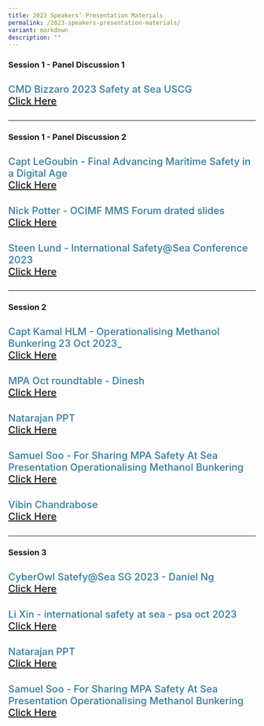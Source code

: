 ```yaml
---
title: 2023 Speakers’ Presentation Materials
permalink: /2023-speakers-presentation-materials/
variant: markdown
description: ""
---
```

<div>
  <h3>Session 1 - Panel Discussion 1</h3>
</div>
<section class="bp-section font">
  <div class="bp-container is-fluid has-text-centered">
    <div class="row">
      <div class="col is-5">
        <h4 class="speaker-name text-ellipsis">CMD Bizzaro 2023 Safety at Sea USCG <br> <a target="_new" href="/files/Presentation/SESSION_1_PANEL_1/Copy_of_CMD_Bizzaro_2023_Safety_at_Sea_USCG.pdf"> Click Here</a>
        </h4>
      </div>
    </div>
  </div>
</section>
<hr class="my-5">
<div>
  <h3>Session 1 - Panel Discussion 2</h3>
</div>
<section class="bp-section font">
  <div class="bp-container is-fluid has-text-centered">
    <div class="row">
      <div class="col is-5">
        <h4 class="speaker-name text-ellipsis">Capt LeGoubin - Final Advancing Maritime Safety in a Digital Age  <br><a target="_new" href="/files/Presentation/SESSION_1_PANEL_2/Capt_LeGoubin___Final_Advancing_Maritime_Safety_in_a_Digital_Age.pdf"> Click Here</a>
        </h4>
      </div>
 <div class="col is-5">
        <h4 class="speaker-name text-ellipsis">Nick Potter - OCIMF MMS Forum drated slides <br><a target="_new" href="/files/Presentation/SESSION_1_PANEL_2/Nick_Potter___OCIMF_MMS_Forum_drated_slides.pdf"> Click Here</a>
        </h4>
      </div>
    </div>
<div class="row">
      <div class="col is-5">
        <h4 class="speaker-name text-ellipsis">Steen Lund - International Safety@Sea Conference 2023  <br><a target="_new" href="/files/Presentation/SESSION_1_PANEL_2/Steen_Lund_International_Safety_Sea_Conference_2023.pdf"> Click Here</a>
        </h4>
      </div>
    </div>
  </div>
</section>

<hr class="my-5">
<div>
  <h3>Session 2</h3>
</div>
<section class="bp-section font">
  <div class="bp-container is-fluid has-text-centered">
    <div class="row">
      <div class="col is-5">
        <h4 class="speaker-name text-ellipsis">Capt Kamal HLM - Operationalising Methanol Bunkering 23 Oct 2023_  <br><a target="_new" href="/files/Presentation/SESSION_2/Capt_Kamal_HLM__Operationalising_Methanol_Bunkering_23_Oct_2023_.pdf"> Click Here</a>
        </h4>
      </div>
 <div class="col is-5">
        <h4 class="speaker-name text-ellipsis">MPA Oct roundtable - Dinesh <br><a target="_new" href="/files/Presentation/SESSION_2/MPA_Oct_roundtable___Dinesh.pdf"> Click Here</a>
        </h4>
      </div>
    </div>
 <div class="row">
      <div class="col is-5">
        <h4 class="speaker-name text-ellipsis">Natarajan PPT  <br><a target="_new" href="/files/Presentation/SESSION_2/Natarajan_PPT.pdf"> Click Here</a>
        </h4>
      </div>
 <div class="col is-5">
        <h4 class="speaker-name text-ellipsis">Samuel Soo - For Sharing MPA Safety At Sea Presentation Operationalising Methanol Bunkering <br><a target="_new" href="/files/Presentation/SESSION_2/Samuel_Soo___For_Sharing_MPA_Safety_At_Sea_Presentation_Operationalising_Methanol_Bunkering.pdf"> Click Here</a>
        </h4>
      </div>
    </div>
<div class="row">
      <div class="col is-5">
        <h4 class="speaker-name text-ellipsis">Vibin Chandrabose  <br><a target="_new" href="/files/Presentation/SESSION_2/Vibin_Chandrabose.pdf"> Click Here</a>
        </h4>
      </div>
    </div>
  </div>
</section>




<hr class="my-5">
<div>
  <h3>Session 3</h3>
</div>
<section class="bp-section font">
  <div class="bp-container is-fluid has-text-centered">
    <div class="row">
      <div class="col is-5">
        <h4 class="speaker-name text-ellipsis">CyberOwl Satefy@Sea SG 2023 -  Daniel Ng  <br><a target="_new" href="/files/Presentation/SESSION_3/CyberOwl_Satefy_Sea_SG_202310_Daniel_Ng.pdf"> Click Here</a>
        </h4>
      </div>
 <div class="col is-5">
        <h4 class="speaker-name text-ellipsis">Li Xin - international safety at sea - psa oct 2023 <br><a target="_new" href="/files/Presentation/SESSION_3/Li_Xin___international_safety_at_sea___psa_oct_2023_v0_1.pdf"> Click Here</a>
        </h4>
      </div>
    </div>
 <div class="row">
      <div class="col is-5">
        <h4 class="speaker-name text-ellipsis">Natarajan PPT  <br><a target="_new" href="/files/Presentation/SESSION_2/Natarajan_PPT.pdf"> Click Here</a>
        </h4>
      </div>
 <div class="col is-5">
        <h4 class="speaker-name text-ellipsis">Samuel Soo - For Sharing MPA Safety At Sea Presentation Operationalising Methanol Bunkering <br><a target="_new" href="/files/Presentation/SESSION_2/Samuel_Soo___For_Sharing_MPA_Safety_At_Sea_Presentation_Operationalising_Methanol_Bunkering.pdf"> Click Here</a>
        </h4>
      </div>
    </div>
  </div>
</section>

<style type="text/css"> 
.is-left{
text-align: left;
}
.bg-light {
background-color: #fff !important;
box-shadow: 5px 0 6px -4px rgb(195 195 195 / 80%), -5px 0 6px -4px rgb(195 195 195 / 80%);
}
.p-4 {
padding: 1.5rem!important;
}
.speaker-role small{
font-size: 11px;
text-transform: capitalize;
}
.speaker-name {
font-size: 1.25rem;
}
.text-ellipsis {
/* white-space: nowrap; */
color: #000;
overflow: hidden;
text-overflow: ellipsis;
}
.font {
font-size: 14px;
}
h4{
font-weight: 500; 
color: #337B9A !important;
}
.content a { text-decoration: none; }
</style>